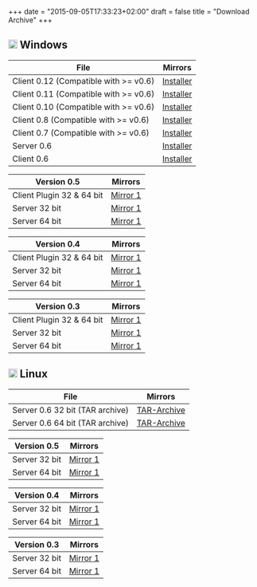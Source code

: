 +++
date = "2015-09-05T17:33:23+02:00"
draft = false
title = "Download Archive"
+++

## <img src="/images/windows-logo-88x88.png" height="18"> Windows

File | Mirrors
-----|--------
Client 0.12 (Compatible with >= v0.6) | [Installer](http://downloads.insanefactory.com/?file=ts3video/0.12/Conference_Client-0.12_Setup.exe)
Client 0.11 (Compatible with >= v0.6) | [Installer](http://downloads.insanefactory.com/?file=ts3video/0.11/Conference_Client-0.11_Setup.exe)
Client 0.10 (Compatible with >= v0.6) | [Installer](http://downloads.insanefactory.com/?file=ts3video/0.10/Conference_Client-0.10_Setup.exe)
Client 0.8 (Compatible with >= v0.6) | [Installer](http://downloads.insanefactory.com/?file=ts3video/0.8/Conference_Client-0.8_Setup.exe)
Client 0.7 (Compatible with >= v0.6) | [Installer](http://downloads.insanefactory.com/?file=ts3video/0.7/Conference_Client-0.7_Setup.exe)
Server 0.6 | [Installer](http://downloads.insanefactory.com/?file=ts3video/0.6/Conference_Server-0.6_Setup.exe)
Client 0.6 | [Installer](http://downloads.insanefactory.com/?file=ts3video/0.6/Conference_Client-0.6_Setup.exe)

Version 0.5 | Mirrors
------------|--------
Client Plugin 32 & 64 bit | [Mirror 1][client_win_0.5]
Server 32 bit | [Mirror 1][server_win_x86_32_0.5]
Server 64 bit | [Mirror 1][server_win_x86_64_0.5]

Version 0.4 | Mirrors
------------|--------
Client Plugin 32 & 64 bit | [Mirror 1][client_win_0.4]
Server 32 bit | [Mirror 1][server_win_x86_32_0.4]
Server 64 bit | [Mirror 1][server_win_x86_64_0.4]


Version 0.3 | Mirrors
------------|--------
Client Plugin 32 & 64 bit | [Mirror 1][client_win_0.3]
Server 32 bit | [Mirror 1][server_win_x86_32_0.3]
Server 64 bit | [Mirror 1][server_win_x86_64_0.3]

## <img src="/images/linux-logo-32x37.png" height="18"> Linux

File | Mirrors
-----|--------
Server 0.6 32 bit (TAR archive) | [TAR-Archive](http://downloads.insanefactory.com/?file=ts3video/0.6/server_linux-debian_x86-32-0.6.tar)
Server 0.6 64 bit (TAR archive) | [TAR-Archive](http://downloads.insanefactory.com/?file=ts3video/0.6/server_linux-debian_x86-64-0.6.tar)

Version 0.5 | Mirrors
------------|--------
Server 32 bit | [Mirror 1][server_linux_x86_32_0.5]
Server 64 bit | [Mirror 1][server_linux_x86_64_0.5]

Version 0.4 | Mirrors
------------|--------
Server 32 bit | [Mirror 1][server_linux_x86_32_0.4]
Server 64 bit | [Mirror 1][server_linux_x86_64_0.4]

Version 0.3 | Mirrors
------------|--------
Server 32 bit | [Mirror 1][server_linux_x86_32_0.3]
Server 64 bit | [Mirror 1][server_linux_x86_64_0.3]


[client_win_0.3]: http://downloads.insanefactory.com/?file=ts3video/ts3video_plugin_win-0.3.ts3_plugin
[server_win_x86_32_0.3]: http://downloads.insanefactory.com/?file=ts3video/ts3video_server_win_x86-0.3.zip
[server_win_x86_64_0.3]: http://downloads.insanefactory.com/?file=ts3video/ts3video_server_win_x64-0.3.zip
[server_linux_x86_32_0.3]: http://downloads.insanefactory.com/?file=ts3video/ts3video_server_linux_debian_x86-0.3.tar
[server_linux_x86_64_0.3]: http://downloads.insanefactory.com/?file=ts3video/ts3video_server_linux_debian_x64-0.3.tar

[client_win_0.4]: http://downloads.insanefactory.com/?file=ts3video/ts3video_plugin_win-0.4.ts3_plugin
[server_win_x86_32_0.4]: http://downloads.insanefactory.com/?file=ts3video/ts3video_server_win_x86-0.4.zip
[server_win_x86_64_0.4]: http://downloads.insanefactory.com/?file=ts3video/ts3video_server_win_x64-0.4.zip
[server_linux_x86_32_0.4]: http://downloads.insanefactory.com/?file=ts3video/ts3video_server_linux_debian_x86-0.4.tar
[server_linux_x86_64_0.4]: http://downloads.insanefactory.com/?file=ts3video/ts3video_server_linux_debian_x64-0.4.tar

[client_win_0.5]: http://downloads.insanefactory.com/?file=ts3video/ts3video_plugin_win-0.5.ts3_plugin
[server_win_x86_32_0.5]: http://downloads.insanefactory.com/?file=ts3video/ts3video_server_win_x86-0.5.zip
[server_win_x86_64_0.5]: http://downloads.insanefactory.com/?file=ts3video/ts3video_server_win_x64-0.5.zip
[server_linux_x86_32_0.5]: http://downloads.insanefactory.com/?file=ts3video/ts3video_server_linux_debian_x86-0.5.tar
[server_linux_x86_64_0.5]: http://downloads.insanefactory.com/?file=ts3video/ts3video_server_linux_debian_x64-0.5.tar
